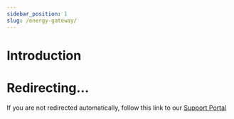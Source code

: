 ```yaml
---
sidebar_position: 1
slug: /energy-gateway/
---
```


# Introduction


<head>
  <meta httpEquiv="refresh" content="0; url=https://support.sourceful.energy/article/13-the-sourceful-energy-gateway" />
</head>

# Redirecting...

If you are not redirected automatically, follow this link to our [Support Portal](https://support.sourceful.energy/article/13-the-sourceful-energy-gateway)

